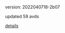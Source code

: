 version: 2022040718-2b07

updated 59 avds

[details](https://github.com/0x74f917491bfa7ebfa379/ali_avd_db/blob/master/change_log/2022/04/07/18/2b07.txt)